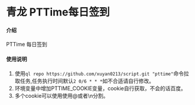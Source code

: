 # 青龙 PTTime每日签到

#### 介绍
PTTime 每日签到

#### 使用说明
1. 使用`ql repo https://github.com/xuyan0213/script.git "pttime"`命令拉取任务,任务执行时间默认`2 0/6 * * *`如不合适请自行修改。
2. 环境变量中增加PTTIME_COOKIE变量，cookie自行获取，不会的话百度。
3. 多个cookie可以使用使用@或者\n分割。
